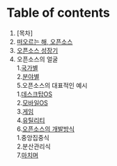 # Table of contents
1. [목차]
2. [떠오르는 해, 오픈소스](3.Rising_Sun,OpenSource.md)
3. [오픈소스 성장기](4.OpenSource_Rising.md)
4. 오픈소스의 얼굴  
    1.[국가별](5-1.OpenSource_Now_Country.md)  
    2.[분야별](5-2.OpenSource_Now_Field.md)  
5.오픈소스의 대표적인 예시  
    1.[데스크탑OS](6-1.OpenSource_Desktop.md)  
    2.[모바일OS](6-2.OpenSource_Mobile.md)  
    3.[게임](6-3.OpenSource_Game.md)  
    4.[유틸리티](6-4.OpenSource_Utility.md)  
6.[오픈소스의 개발방식](7.OpenSource_Develop_Method.md)  
    1.중앙집중식  
    2.분산관리식  
7.[마치며](8.End.md)  